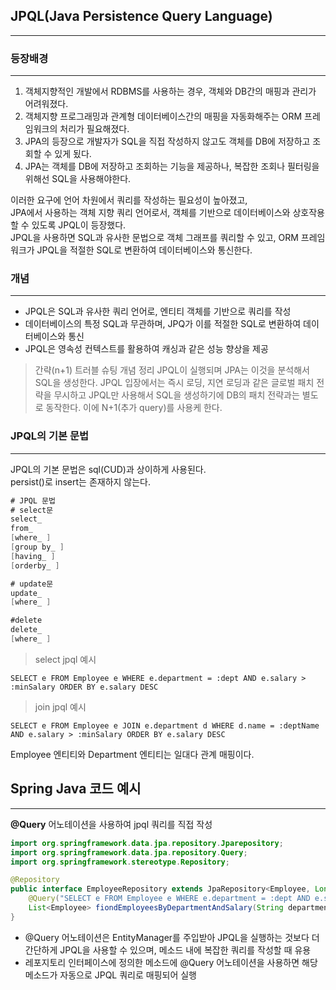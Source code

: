 ## JPQL(Java Persistence Query Language)
***
### 등장배경
***
1. 객체지향적인 개발에서 RDBMS를 사용하는 경우, 객체와 DB간의 매핑과 관리가 어려워졌다.
2. 객체지향 프로그래밍과 관계형 데이터베이스간의 매핑을 자동화해주는 ORM 프레임워크의 처리가 필요해졌다.
3. JPA의 등장으로 개발자가 SQL을 직접 작성하지 않고도 객체를 DB에 저장하고 조회할 수 있게 됬다.
4. JPA는 객체를 DB에 저장하고 조회하는 기능을 제공하나, 복잡한 조회나 필터링을 위해선 SQL을 사용해야한다.

이러한 요구에 언어 차원에서 쿼리를 작성하는 필요성이 높아졌고, <br>
JPA에서 사용하는 객체 지향 쿼리 언어로서, 객체를 기반으로 데이터베이스와 상호작용할 수 있도록 JPQL이 등장했다. <br>
JPQL을 사용하면 SQL과 유사한 문법으로 객체 그래프를 쿼리할 수 있고, ORM 프레임워크가 JPQL을 적절한 SQL로 변환하여 데이터베이스와 통신한다.

### 개념
***
* JPQL은 SQL과 유사한 쿼리 언어로, 엔티티 객체를 기반으로 쿼리를 작성
* 데이터베이스의 특정 SQL과 무관하며, JPQ가 이를 적절한 SQL로 변환하여 데이터베이스와 통신
* JPQL은 영속성 컨텍스트를 활용하여 캐싱과 같은 성능 향상을 제공

> 간략(n+1) 트러블 슈팅 개념 정리
> JPQL이 실행되며 JPA는 이것을 분석해서 SQL을 생성한다.
> JPQL 입장에서는 즉시 로딩, 지연 로딩과 같은 글로벌 패치 전략을 무시하고 JPQL만 사용해서 SQL을 생성하기에
> DB의 패치 전략과는 별도로 동작한다.
> 이에 N+1(추가 query)를 사용케 한다.

### JPQL의 기본 문법
***
JPQL의 기본 문법은 sql(CUD)과 상이하게 사용된다. <br>
persist()로 insert는 존재하지 않는다.
```java
# JPQL 문법
# select문
select_
from_
[where_ ]
[group by_ ]
[having_ ]
[orderby_ ]

# update문
update_
[where_ ]

#delete
delete_
[where_ ]
```

> select jpql 예시

`SELECT e FROM Employee e WHERE e.department = :dept AND e.salary > :minSalary ORDER BY e.salary DESC`

> join jpql 예시

`SELECT e FROM Employee e JOIN e.department d WHERE d.name = :deptName AND e.salary > :minSalary ORDER BY e.salary DESC `

Employee 엔티티와 Department 엔티티는 일대다 관계 매핑이다.

## Spring Java 코드 예시
***
**@Query** 어노테이션을 사용하여 jpql 쿼리를 직접 작성
```java
import org.springframework.data.jpa.repository.Jparepository;
import org.springframework.data.jpa.repository.Query;
import org.springframework.stereotype.Repository;

@Repository
public interface EmployeeRepository extends JpaRepository<Employee, Long> {
    @Query("SELECT e FROM Employee e WHERE e.department = :dept AND e.salary > :minSalary ORDER BY e.salary DESC")
    List<Employee> fiondEmployeesByDepartmentAndSalary(String department, int minSalary);
}
```

* @Query 어노테이션은 EntityManager를 주입받아 JPQL을 실행하는 것보다 더 간단하게 JPQL을 사용할 수 있으며,
메소드 내에 복잡한 쿼리를 작성할 때 유용
* 레포지토리 인터페이스에 정의한 메소드에 @Query 어노테이션을 사용하면 해당 메소드가 자동으로 JPQL 쿼리로 매핑되어 실행






































